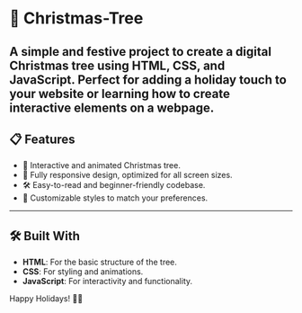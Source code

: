 # 🎄 Christmas-Tree

A simple and festive project to create a digital Christmas tree using HTML, CSS, and JavaScript. Perfect for adding a holiday touch to your website or learning how to create interactive elements on a webpage.
---

## 📋 Features

- 🎅 Interactive and animated Christmas tree.
- 🌟 Fully responsive design, optimized for all screen sizes.
- 🛠️ Easy-to-read and beginner-friendly codebase.
- 🎁 Customizable styles to match your preferences.

---

## 🛠️ Built With

- **HTML**: For the basic structure of the tree.
- **CSS**: For styling and animations.
- **JavaScript**: For interactivity and functionality.

Happy Holidays! 🎅🎄
